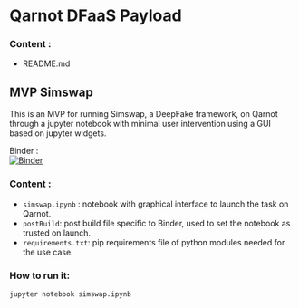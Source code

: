 # Qarnot DFaaS Payload

### Content :

* README.md

## MVP Simswap 

This is an MVP for running Simswap, a DeepFake framework, on Qarnot through a jupyter notebook with minimal user intervention using a GUI based on jupyter widgets.


Binder :   
[![Binder](https://mybinder.org/badge_logo.svg)](https://mybinder.org/v2/gh/gnebie/dfaas-qarnot/simswap)


### Content :

* `simswap.ipynb` : notebook with graphical interface to launch the task on Qarnot.
* `postBuild`: post build file specific to Binder, used to set the notebook as trusted on launch.
* `requirements.txt`: pip requirements file of python modules needed for the use case.


### How to run it:

```bash
jupyter notebook simswap.ipynb
```
